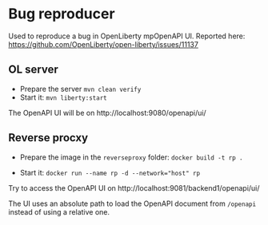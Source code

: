 # Bug reproducer
Used to reproduce a bug in OpenLiberty mpOpenAPI UI. 
Reported here: https://github.com/OpenLiberty/open-liberty/issues/11137

## OL server
* Prepare the server `mvn clean verify`
* Start it: `mvn liberty:start`

The OpenAPI UI will be on http://localhost:9080/openapi/ui/

## Reverse procxy
* Prepare the image in the `reverseproxy` folder:
`docker build -t rp .`

* Start it: `docker run --name rp -d --network="host" rp`

Try to access the OpenAPI UI on http://localhost:9081/backend1/openapi/ui/

The UI uses an absolute path to load the OpenAPI document from `/openapi` instead of using a relative one.
